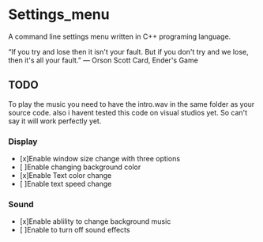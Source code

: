 # Settings_menu
A command line settings menu written in C++ programing language. 


“If you try and lose then it isn't your fault. But if you don't try and we lose, then it's all your fault.” 
― Orson Scott Card, Ender's Game

## TODO
To play the music you need to have the intro.wav in the same folder as your source code.
also i havent tested this code on visual studios yet. So can't say it will work perfectly yet.
### Display
- [x]Enable window size change with three options
- [ ]Enable changing background color
- [x]Enable Text color change
- [ ]Enable text speed change

### Sound
- [x]Enable ablility to change background music
- [ ]Enable to turn off sound effects

